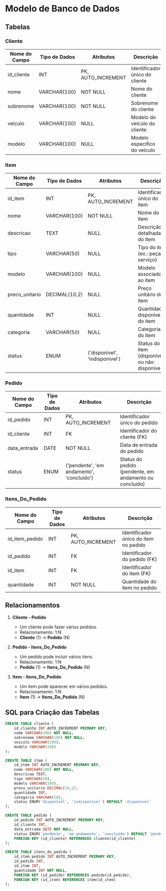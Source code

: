# Modelo de Banco de Dados

## Tabelas

### Cliente

| Nome do Campo | Tipo de Dados    | Atributos               | Descrição                               |
|---------------|------------------|-------------------------|-----------------------------------------|
| id_cliente    | INT              | PK, AUTO_INCREMENT      | Identificador único do cliente          |
| nome          | VARCHAR(100)     | NOT NULL                | Nome do cliente                         |
| sobrenome     | VARCHAR(100)     | NOT NULL                | Sobrenome do cliente                    |
| veiculo       | VARCHAR(100)     | NULL                    | Modelo do veículo do cliente            |
| modelo        | VARCHAR(100)     | NULL                    | Modelo específico do veículo            |

### Item

| Nome do Campo    | Tipo de Dados    | Atributos               | Descrição                                   |
|------------------|------------------|-------------------------|---------------------------------------------|
| id_item          | INT              | PK, AUTO_INCREMENT      | Identificador único do item                |
| nome             | VARCHAR(100)     | NOT NULL                | Nome do item                              |
| descricao        | TEXT             | NULL                    | Descrição detalhada do item                |
| tipo             | VARCHAR(50)      | NULL                    | Tipo do item (ex.: peça, serviço)          |
| modelo           | VARCHAR(100)     | NULL                    | Modelo associado ao item                   |
| preco_unitario   | DECIMAL(10,2)    | NULL                    | Preço unitário do item                    |
| quantidade       | INT              | NULL                    | Quantidade disponível do item             |
| categoria        | VARCHAR(50)      | NULL                    | Categoria do item                         |
| status           | ENUM             | ('disponível', 'indisponível') | Status do item (disponível ou não disponível) |

### Pedido

| Nome do Campo    | Tipo de Dados    | Atributos               | Descrição                                |
|------------------|------------------|-------------------------|------------------------------------------|
| id_pedido        | INT              | PK, AUTO_INCREMENT      | Identificador único do pedido            |
| id_cliente       | INT              | FK                      | Identificador do cliente (FK)            |
| data_entrada     | DATE             | NOT NULL                | Data de entrada do pedido                |
| status           | ENUM             | ('pendente', 'em andamento', 'concluído') | Status do pedido (pendente, em andamento ou concluído) |

### Itens_Do_Pedido

| Nome do Campo    | Tipo de Dados    | Atributos               | Descrição                                   |
|------------------|------------------|-------------------------|---------------------------------------------|
| id_item_pedido   | INT              | PK, AUTO_INCREMENT      | Identificador único do item no pedido       |
| id_pedido        | INT              | FK                      | Identificador do pedido (FK)                |
| id_item          | INT              | FK                      | Identificador do item (FK)                  |
| quantidade       | INT              | NOT NULL                | Quantidade do item no pedido               |

## Relacionamentos

1. **Cliente - Pedido**
   - Um cliente pode fazer vários pedidos.
   - Relacionamento: 1:N
   - **Cliente** (1) → **Pedido** (N)

2. **Pedido - Itens_Do_Pedido**
   - Um pedido pode incluir vários itens.
   - Relacionamento: 1:N
   - **Pedido** (1) → **Itens_Do_Pedido** (N)

3. **Item - Itens_Do_Pedido**
   - Um item pode aparecer em vários pedidos.
   - Relacionamento: 1:N
   - **Item** (1) → **Itens_Do_Pedido** (N)

## SQL para Criação das Tabelas

```sql
CREATE TABLE cliente (
    id_cliente INT AUTO_INCREMENT PRIMARY KEY,
    nome VARCHAR(100) NOT NULL,
    sobrenome VARCHAR(100) NOT NULL,
    veiculo VARCHAR(100),
    modelo VARCHAR(100)
);

CREATE TABLE item (
    id_item INT AUTO_INCREMENT PRIMARY KEY,
    nome VARCHAR(100) NOT NULL,
    descricao TEXT,
    tipo VARCHAR(50),
    modelo VARCHAR(100),
    preco_unitario DECIMAL(10,2),
    quantidade INT,
    categoria VARCHAR(50),
    status ENUM('disponível', 'indisponível') DEFAULT 'disponível'
);

CREATE TABLE pedido (
    id_pedido INT AUTO_INCREMENT PRIMARY KEY,
    id_cliente INT,
    data_entrada DATE NOT NULL,
    status ENUM('pendente', 'em andamento', 'concluído') DEFAULT 'pendente',
    FOREIGN KEY (id_cliente) REFERENCES cliente(id_cliente)
);

CREATE TABLE itens_do_pedido (
    id_item_pedido INT AUTO_INCREMENT PRIMARY KEY,
    id_pedido INT,
    id_item INT,
    quantidade INT NOT NULL,
    FOREIGN KEY (id_pedido) REFERENCES pedido(id_pedido),
    FOREIGN KEY (id_item) REFERENCES item(id_item)
);
